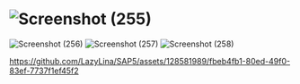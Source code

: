 # ![Screenshot (255)](https://github.com/LazyLina/SAP5/assets/128581989/4a203c16-e74e-45ce-b2ee-f75dff054885)
![Screenshot (256)](https://github.com/LazyLina/SAP5/assets/128581989/87395861-c1f2-4d05-9f36-23c41a48a2d2)
![Screenshot (257)](https://github.com/LazyLina/SAP5/assets/128581989/d4b52577-6164-4360-bfdd-519da9b9c9ef)
![Screenshot (258)](https://github.com/LazyLina/SAP5/assets/128581989/cba3046c-23d9-4186-abe5-a532c3efefb4)


https://github.com/LazyLina/SAP5/assets/128581989/fbeb4fb1-80ed-49f0-83ef-7737f1ef45f2

